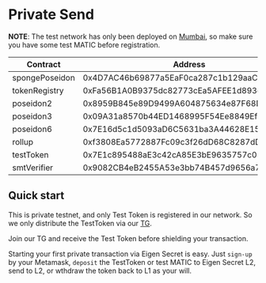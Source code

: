 # Private Send

**NOTE**: The test network has only been deployed on [Mumbai](https://mumbai.polygonscan.com/), so make sure you have some test MATIC before registration.

| Contract                                                       | Address |
| --                                                             | --      |
| spongePoseidon|0x4D7AC46b69877a5EaF0ca287c1b129aaC9Ae9221|
| tokenRegistry|0xFa56B1A0B9375dc82773cEa5AFEE1d893e307eD5|
| poseidon2|0x8959B845e89D9499A604875634e87F68D08fB872|
| poseidon3|0x09A31a8570b44ED1468995F54Ee8849Ef7F2b95F|
| poseidon6|0x7E16d5c1d5093aD6C5631ba3A44628E159bbA454|
| rollup|0xf3808Ea5772887Fc09c3f26dD68C8287dD33E1D7|
| testToken|0x7E1c895488aE3c42cA85E3bE9635757c05c08c89|
| smtVerifier|0x9082CB4eB2455A53e3bb74B457d9656a7B4B2ec7 |

## Quick start

This is private testnet, and only Test Token is registered in our network. So we only distribute the TestToken via our [TG](https://web.telegram.org/k/#@Eigen_Network).

Join our TG and receive the Test Token before shielding your transaction.

Starting your first private transaction via Eigen Secret is easy. Just `sign-up` by your Metamask, `deposit` the TestToken or test MATIC to Eigen Secret L2, send to L2, or wthdraw the token back to L1 as your will.


